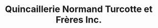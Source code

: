 ---
title: "Quincaillerie Normand Turcotte et Frères Inc."
url: /saint-noel/quincaillerie-normand-turcotte-et-freres-inc/
shop: hardware
---